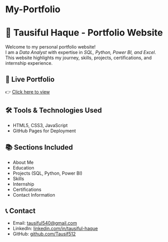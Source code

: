 # My-Portfolio
# 🌟 Tausiful Haque - Portfolio Website  

Welcome to my personal portfolio website!  
I am a *Data Analyst* with expertise in *SQL, Python, Power BI, and Excel*.  
This website highlights my journey, skills, projects, certifications, and internship experience.  

## 🔗 Live Portfolio
👉 [Click here to view](https://tausif512.github.io/My-Portfolio/)

## 🛠 Tools & Technologies Used
- HTML5, CSS3, JavaScript  
- GitHub Pages for Deployment  

## 📚 Sections Included
- About Me  
- Education  
- Projects (SQL, Python, Power BI)  
- Skills  
- Internship  
- Certifications  
- Contact Information  

## 📞 Contact
- Email: tausiful540@gmail.com  
- LinkedIn: [linkedin.com/in/tausiful-haque](https://www.linkedin.com/in/tausiful-haque-1a73b7179/)  
- GitHub: [github.com/Tausif512](https://github.com/Tausif512)
